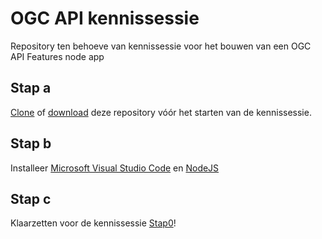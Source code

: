 # OGC API kennissessie
Repository ten behoeve van kennissessie voor het bouwen van een OGC API Features node app

## Stap a
[Clone](https://docs.github.com/en/repositories/creating-and-managing-repositories/cloning-a-repository) of [download](https://docs.github.com/en/repositories/working-with-files/using-files/downloading-source-code-archives) deze repository vóór het starten van de kennissessie.

## Stap b
Installeer [Microsoft Visual Studio Code](https://code.visualstudio.com/download) en [NodeJS](https://nodejs.org/en/download) 

## Stap c
Klaarzetten voor de kennissessie [Stap0](https://github.com/Geonovum/ogc-api-kennissessie/tree/main/step0)!
